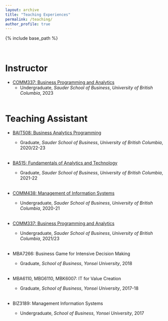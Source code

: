 ```yaml
---
layout: archive
title: "Teaching Experiences"
permalink: /teaching/
author_profile: true
---
```


{% include base_path %}

<br>

Instructor
======
* <a href="../_teaching/COMM337.md" target="_blank">COMM337: Business Programming and Analytics</a> 
  * Undergraduate, _Sauder School of Business_, _University of British Columbia_, 2023
<br/><br/>

Teaching Assistant
======
* <a href="../_ta/8_BAIT508_UBC.md" target="_blank">BAIT508: Business Analytics Programming</a> 
  * Graduate, _Sauder School of Business_, _University of British Columbia_, 2020/22-23
<br/><br/>

* <a href="../_ta/7_BA515_UBC.md" target="_blank">BA515: Fundamentals of Analytics and Technology</a> 
  * Graduate, _Sauder School of Business_, _University of British Columbia_, 2021-22
<br/><br/>

* <a href="../_ta/6_COMM438_UBC.md" target="_blank">COMM438: Management of Information Systems</a> 
  * Undergraduate, _Sauder School of Business_, _University of British Columbia_, 2020-21
<br/><br/>

* <a href="../_ta/5_COMM337_UBC.md" target="_blank">COMM337: Business Programming and Analytics</a> 
  * Undergraduate, _Sauder School of Business_, _University of British Columbia_, 2021/23
<br/><br/>

* MBA7266: Business Game for Intensive Decision Making
  * Graduate, _School of Business_, _Yonsei University_, 2018
<br/><br/>

* MBA6110, MBG6110, MBK6007: IT for Value Creation
  * Graduate, _School of Business_, _Yonsei University_, 2017-18
<br/><br/>

* BIZ3189: Management Information Systems
  * Undergraduate, _School of Business_, _Yonsei University_, 2017
<br/><br/>


